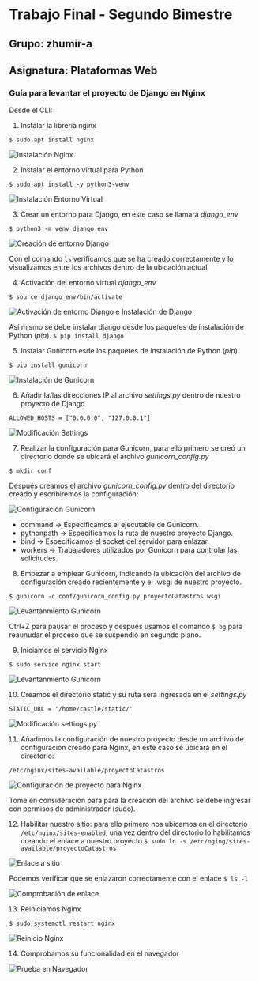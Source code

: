 # Trabajo Final - Segundo Bimestre

## Grupo: zhumir-a
## Asignatura: Plataformas Web

### Guía para levantar el proyecto de Django en Nginx

Desde el CLI:

1. Instalar la librería nginx

`$ sudo apt install nginx`

![Instalación Nginx](https://github.com/PlataformasWeb-P-AA2021/trafinal-2bim-grupo-zhumir-a/blob/main/publicacion/images/paso1_instalar%20Nginx.png)

2. Instalar el entorno virtual para Python

`$ sudo apt install -y python3-venv`

![Instalación Entorno Virtual](https://github.com/PlataformasWeb-P-AA2021/trafinal-2bim-grupo-zhumir-a/blob/main/publicacion/images/paso2_entornoPython.png)

3. Crear un entorno para Django, en este caso se llamará *django_env*

`$ python3 -m venv django_env`

![Creación de entorno Django](https://github.com/PlataformasWeb-P-AA2021/trafinal-2bim-grupo-zhumir-a/blob/main/publicacion/images/paso3_entornoDjango.png)

Con el comando `ls` verificamos que se ha creado correctamente y lo visualizamos entre los archivos dentro de la ubicación actual.

4. Activación del entorno virtual *django_env*

`$ source django_env/bin/activate`

![Activación de entorno Django e Instalación de Django](https://github.com/PlataformasWeb-P-AA2021/trafinal-2bim-grupo-zhumir-a/blob/main/publicacion/images/paso4_ActivacionInstalacion.png)

Así mismo se debe instalar django desde los paquetes de instalación de Python (*pip*). `$ pip install django`

5. Instalar Gunicorn esde los paquetes de instalación de Python (*pip*).

`$ pip install gunicorn`

![Instalación de Gunicorn](https://github.com/PlataformasWeb-P-AA2021/trafinal-2bim-grupo-zhumir-a/blob/main/publicacion/images/paso5_InstalacionGunicorn.png)

6. Añadir la/las direcciones IP al archivo *settings.py* dentro de nuestro proyecto de Django

`ALLOWED_HOSTS = ["0.0.0.0", "127.0.0.1"]`

![Modificación Settings](https://github.com/PlataformasWeb-P-AA2021/trafinal-2bim-grupo-zhumir-a/blob/main/publicacion/images/paso6_modificacionSettings.png)

7. Realizar la configuración para Gunicorn, para ello primero se creó un directorio donde se ubicará el archivo *gunicorn_config.py*

`$ mkdir conf`

Después creamos el archivo *gunicorn_config.py* dentro del directorio creado y escribiremos la configuración:

![Configuración Gunicorn](https://github.com/PlataformasWeb-P-AA2021/trafinal-2bim-grupo-zhumir-a/blob/main/publicacion/images/paso7_configuracionGunicorn.png)

* command -> Especificamos el ejecutable de Gunicorn.
* pythonpath -> Especificamos la ruta de nuestro proyecto Django.
* bind -> Especificamos el socket del servidor para enlazar.
* workers -> Trabajadores utilizados por Gunicorn para controlar las solicitudes.

8. Empezar a emplear Gunicorn, indicando la ubicación del archivo de configuración creado recientemente y el .wsgi de nuestro proyecto.

`$ gunicorn -c conf/gunicorn_config.py proyectoCatastros.wsgi`

![Levantanmiento Gunicorn](https://github.com/PlataformasWeb-P-AA2021/trafinal-2bim-grupo-zhumir-a/blob/main/publicacion/images/paso8_LevantamientoGunicorn.png)

Ctrl+Z para pausar el proceso y después usamos el comando `$ bg` para reaunudar el proceso que se suspendió en segundo plano.

9. Iniciamos el servicio Nginx

`$ sudo service nginx start`

![Levantanmiento Gunicorn](https://github.com/PlataformasWeb-P-AA2021/trafinal-2bim-grupo-zhumir-a/blob/main/publicacion/images/paso9_InicioNginx.png)

10. Creamos el directorio static y su ruta será ingresada en el *settings.py*

`STATIC_URL = '/home/castle/static/'`

![Modificación settings.py](https://github.com/PlataformasWeb-P-AA2021/trafinal-2bim-grupo-zhumir-a/blob/main/publicacion/images/paso10_StaticEnSettings.png)

11. Añadimos la configuración de nuestro proyecto desde un archivo de configuración creado para Nginx, en este caso se ubicará en el directorio:

`/etc/nginx/sites-available/proyectoCatastros`

![Configuración de proyecto para Nginx](https://github.com/PlataformasWeb-P-AA2021/trafinal-2bim-grupo-zhumir-a/blob/main/publicacion/images/paso11_ConfiguracionProyectoNginx.png)

Tome en consideración para para la creación del archivo se debe ingresar con permisos de administrador (sudo).

12. Habilitar nuestro sitio: para ello primero nos ubicamos en el directorio `/etc/nginx/sites-enabled`, una vez dentro del directorio lo habilitamos creando el enlace a nuestro proyecto `$ sudo ln -s /etc/nging/sites-available/proyectoCatastros`

![Enlace a sitio](https://github.com/PlataformasWeb-P-AA2021/trafinal-2bim-grupo-zhumir-a/blob/main/publicacion/images/paso12_EnlaceProyecto.png)

Podemos verificar que se enlazaron correctamente con el enlace `$ ls -l`

![Comprobación de enlace](https://github.com/PlataformasWeb-P-AA2021/trafinal-2bim-grupo-zhumir-a/blob/main/publicacion/images/paso12_comprobacionEnlace.png)

13. Reiniciamos Nginx

`$ sudo systemctl restart nginx`

![Reinicio Nginx](https://github.com/PlataformasWeb-P-AA2021/trafinal-2bim-grupo-zhumir-a/blob/main/publicacion/images/paso13_reinicioNginx.png)

14. Comprobamos su funcionalidad en el navegador

![Prueba en Navegador](https://github.com/PlataformasWeb-P-AA2021/trafinal-2bim-grupo-zhumir-a/blob/main/publicacion/images/pasoFinal_Comprobacion.png)
